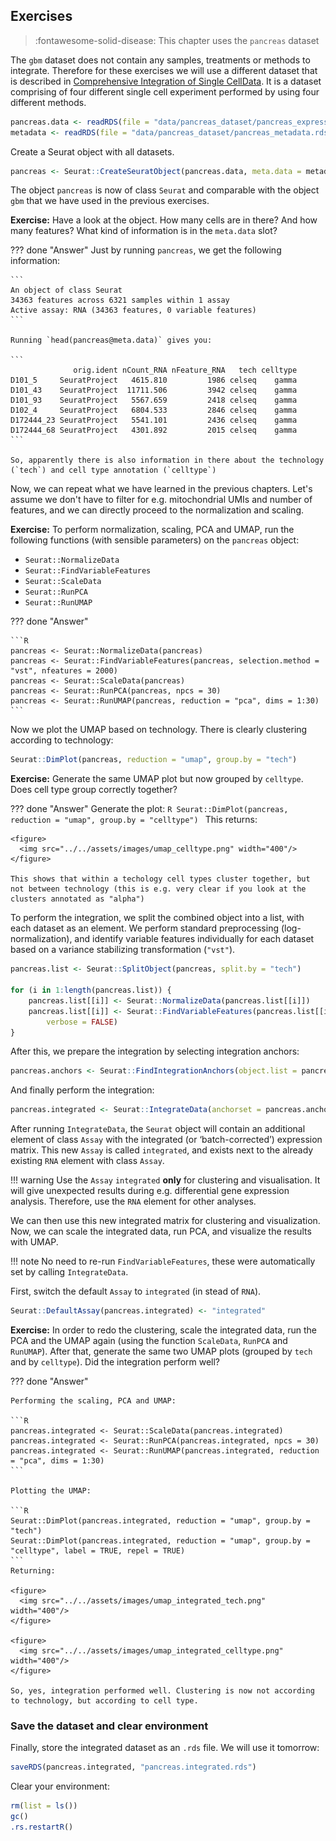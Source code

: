 ## Exercises

> :fontawesome-solid-disease: This chapter uses the `pancreas` dataset

The `gbm` dataset does not contain any samples, treatments or methods to integrate. Therefore for these exercises we will use a different dataset that is described in [Comprehensive Integration of Single CellData](https://www.biorxiv.org/content/10.1101/460147v1). It is a dataset comprising of four different single cell experiment performed by using four different methods.

```R
pancreas.data <- readRDS(file = "data/pancreas_dataset/pancreas_expression_matrix.rds")
metadata <- readRDS(file = "data/pancreas_dataset/pancreas_metadata.rds")
```

Create a Seurat object with all datasets.

```R
pancreas <- Seurat::CreateSeuratObject(pancreas.data, meta.data = metadata)
```

The object `pancreas` is now of class `Seurat` and comparable with the object `gbm` that we have used in the previous exercises.

**Exercise:** Have a look at the object. How many cells are in there? And how many features? What kind of information is in the `meta.data` slot?

??? done "Answer"
    Just by running `pancreas`, we get the following information:

    ```
    An object of class Seurat
    34363 features across 6321 samples within 1 assay
    Active assay: RNA (34363 features, 0 variable features)
    ```

    Running `head(pancreas@meta.data)` gives you:

    ```
                  orig.ident nCount_RNA nFeature_RNA   tech celltype
    D101_5     SeuratProject   4615.810         1986 celseq    gamma
    D101_43    SeuratProject  11711.506         3942 celseq    gamma
    D101_93    SeuratProject   5567.659         2418 celseq    gamma
    D102_4     SeuratProject   6804.533         2846 celseq    gamma
    D172444_23 SeuratProject   5541.101         2436 celseq    gamma
    D172444_68 SeuratProject   4301.892         2015 celseq    gamma
    ```

    So, apparently there is also information in there about the technology (`tech`) and cell type annotation (`celltype`)

Now, we can repeat what we have learned in the previous chapters. Let's assume we don't have to filter for e.g. mitochondrial UMIs and number of features, and we can directly proceed to the normalization and scaling.

**Exercise:** To perform normalization, scaling, PCA and UMAP, run the following functions (with sensible parameters) on the `pancreas` object:

- `Seurat::NormalizeData`
- `Seurat::FindVariableFeatures`
- `Seurat::ScaleData`
- `Seurat::RunPCA`
- `Seurat::RunUMAP`

??? done "Answer"

    ```R
    pancreas <- Seurat::NormalizeData(pancreas)
    pancreas <- Seurat::FindVariableFeatures(pancreas, selection.method = "vst", nfeatures = 2000)
    pancreas <- Seurat::ScaleData(pancreas)
    pancreas <- Seurat::RunPCA(pancreas, npcs = 30)
    pancreas <- Seurat::RunUMAP(pancreas, reduction = "pca", dims = 1:30)
    ```

Now we plot the UMAP based on technology. There is clearly clustering according to technology:

```R
Seurat::DimPlot(pancreas, reduction = "umap", group.by = "tech")
```

**Exercise:** Generate the same UMAP plot but now grouped by `celltype`. Does cell type group correctly together?

??? done "Answer"
    Generate the plot:
    ```R
    Seurat::DimPlot(pancreas, reduction = "umap", group.by = "celltype")
    ```
    This returns:

    <figure>
      <img src="../../assets/images/umap_celltype.png" width="400"/>
    </figure>

    This shows that within a techology cell types cluster together, but not between technology (this is e.g. very clear if you look at the clusters annotated as "alpha")

To perform the integration, we split the combined object into a list, with each dataset as an element. We perform standard preprocessing (log-normalization), and identify variable features individually for each dataset based on a variance stabilizing transformation (`"vst"`).

```R
pancreas.list <- Seurat::SplitObject(pancreas, split.by = "tech")

for (i in 1:length(pancreas.list)) {
    pancreas.list[[i]] <- Seurat::NormalizeData(pancreas.list[[i]])
    pancreas.list[[i]] <- Seurat::FindVariableFeatures(pancreas.list[[i]], selection.method = "vst", nfeatures = 2000,
        verbose = FALSE)
}
```

After this, we prepare the integration by selecting integration anchors:

```R
pancreas.anchors <- Seurat::FindIntegrationAnchors(object.list = pancreas.list, dims = 1:30)
```

And finally perform the integration:

```R
pancreas.integrated <- Seurat::IntegrateData(anchorset = pancreas.anchors, dims = 1:30)
```

After running `IntegrateData`, the `Seurat` object will contain an additional element of class `Assay` with the integrated (or ‘batch-corrected’) expression matrix. This new `Assay` is called `integrated`, and exists next to the already existing `RNA` element with class `Assay`.

!!! warning
    Use the `Assay` `integrated` **only** for clustering and visualisation. It will give unexpected results during e.g. differential gene expression analysis. Therefore, use the `RNA` element for other analyses.

We can then use this new integrated matrix for clustering and visualization. Now, we can scale the integrated data, run PCA, and visualize the results with UMAP.

!!! note
    No need to re-run `FindVariableFeatures`, these were automatically set by calling `IntegrateData`.

First, switch the default `Assay` to `integrated` (in stead of `RNA`).

```R
Seurat::DefaultAssay(pancreas.integrated) <- "integrated"
```

**Exercise:** In order to redo the clustering, scale the integrated data, run the PCA and the UMAP again (using the function `ScaleData`, `RunPCA` and `RunUMAP`). After that, generate the same two UMAP plots (grouped by `tech` and by `celltype`). Did the integration perform well?

??? done "Answer"

    Performing the scaling, PCA and UMAP:

    ```R
    pancreas.integrated <- Seurat::ScaleData(pancreas.integrated)
    pancreas.integrated <- Seurat::RunPCA(pancreas.integrated, npcs = 30)
    pancreas.integrated <- Seurat::RunUMAP(pancreas.integrated, reduction = "pca", dims = 1:30)
    ```

    Plotting the UMAP:

    ```R
    Seurat::DimPlot(pancreas.integrated, reduction = "umap", group.by = "tech")
    Seurat::DimPlot(pancreas.integrated, reduction = "umap", group.by = "celltype", label = TRUE, repel = TRUE)
    ```
    Returning:

    <figure>
      <img src="../../assets/images/umap_integrated_tech.png" width="400"/>
    </figure>

    <figure>
      <img src="../../assets/images/umap_integrated_celltype.png" width="400"/>
    </figure>

    So, yes, integration performed well. Clustering is now not according to technology, but according to cell type.  

### Save the dataset and clear environment

Finally, store the integrated dataset as an `.rds` file. We will use it tomorrow:

```R
saveRDS(pancreas.integrated, "pancreas.integrated.rds")
```

Clear your environment:

```R
rm(list = ls())
gc()
.rs.restartR()
```
